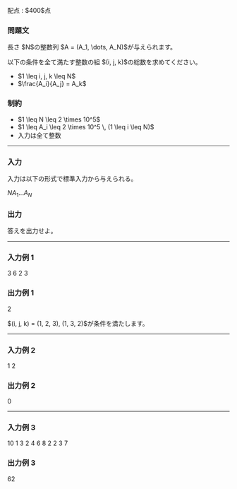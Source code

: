 
<div>

<span>

<span>

<p>
配点 : $400$点
</p>

<div>

<section>

### **問題文**

<p>
長さ $N$の整数列 $A = (A_1, \dots, A_N)$が与えられます。
</p>

<p>
以下の条件を全て満たす整数の組 $(i, j, k)$の総数を求めてください。
</p>

<ul>

<li>
$1 \leq i, j, k \leq N$
</li>

<li>
$\frac{A_i}{A_j} = A_k$
</li>

</ul>

</section>

</div>

<div>

<section>

### **制約**

<ul>

<li>
$1 \leq N \leq 2 \times 10^5$
</li>

<li>
$1 \leq A_i \leq 2 \times 10^5 \, (1 \leq i \leq N)$
</li>

<li>
入力は全て整数
</li>

</ul>

</section>

</div>

---

<div>

<div>

<section>

### **入力**

<p>
入力は以下の形式で標準入力から与えられる。
</p>

<div>

$N$$A_1$$\ldots$$A_N$
</div>

</section>

</div>

<div>

<section>

### **出力**

<p>
答えを出力せよ。
</p>

</section>

</div>

</div>

---

<div>

<section>

### **入力例 1**

<div>

3
6 2 3

</div>

</section>

</div>

<div>

<section>

### **出力例 1**

<div>

2

</div>

<p>
$(i, j, k) = (1, 2, 3), (1, 3, 2)$が条件を満たします。
</p>

</section>

</div>

---

<div>

<section>

### **入力例 2**

<div>

1
2

</div>

</section>

</div>

<div>

<section>

### **出力例 2**

<div>

0

</div>

</section>

</div>

---

<div>

<section>

### **入力例 3**

<div>

10
1 3 2 4 6 8 2 2 3 7

</div>

</section>

</div>

<div>

<section>

### **出力例 3**

<div>

62

</div>

</section>

</div>

</span>

</span>

</div>
